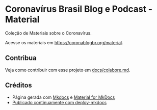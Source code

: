 # Coronavírus Brasil Blog e Podcast - Material

Coleção de Materiais sobre o Coronavírus.

Acesse os materiais em https://coronablogbr.org/material.

## Contribua

Veja como contribuir com esse projeto em [docs/colabore.md](docs/colabore.md).

## Créditos

- Página gerada com [Mkdocs](https://www.mkdocs.org/) e [Material for MkDocs](https://squidfunk.github.io/mkdocs-material/)
- [Publicado continuamente com deploy-mkdocs](https://github.com/marketplace/actions/deploy-mkdocs)
